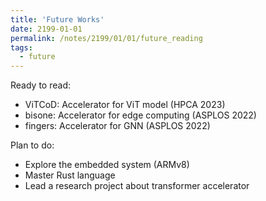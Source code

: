 ```yaml
---
title: 'Future Works'
date: 2199-01-01
permalink: /notes/2199/01/01/future_reading
tags:
  - future
---
```


Ready to read:
* ViTCoD:  Accelerator for ViT model (HPCA 2023)
* bisone:   Accelerator for edge computing (ASPLOS 2022)
* fingers:   Accelerator for GNN (ASPLOS 2022)

Plan to do:

* Explore the embedded system (ARMv8)
* Master Rust language
* Lead a research project about transformer accelerator
